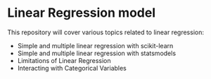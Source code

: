 # Linear Regression model

This repository will cover various topics related to linear regression:
* Simple and multiple linear regression with scikit-learn
* Simple and multiple linear regression with statsmodels
* Limitations of Linear Regression
* Interacting with Categorical Variables
